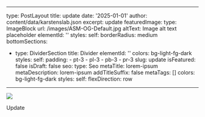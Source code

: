 
---
type: PostLayout
title: update
date: '2025-01-01'
author: content/data/karstenslab.json
excerpt: update
featuredImage:
  type: ImageBlock
  url: /images/ASM-OG-Default.jpg
  altText: Image alt text placeholder
  elementId: ''
  styles:
    self:
      borderRadius: medium
bottomSections:
  - type: DividerSection
    title: Divider
    elementId: ''
    colors: bg-light-fg-dark
    styles:
      self:
        padding:
          - pt-3
          - pl-3
          - pb-3
          - pr-3
slug: update
isFeatured: false
isDraft: false
seo:
  type: Seo
  metaTitle: lorem-ipsum
  metaDescription: lorem-ipsum
  addTitleSuffix: false
  metaTags: []
colors: bg-light-fg-dark
styles:
  self:
    flexDirection: row
---
![](/images/featured_hu0ff3902037783164d1a8afa696741be6_283681_680x500_fill_q90_lanczos_center_3.png)

Update
